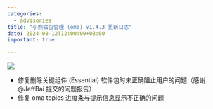 ```yaml
---
categories:
  - advisories
title: "小熊猫包管理 (oma) v1.4.3 更新日志"
date: 2024-08-12T12:00:00+08:00
important: true

---
```

![](/assets/oma/oma-slim.png)

- 修复删除关键组件 (Essential) 软件包时未正确阻止用户的问题（感谢 @JeffBai 提交的问题报告）
- 修复 oma topics 进度条与提示信息显示不正确的问题
